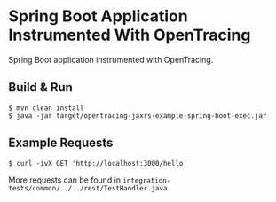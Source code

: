# Spring Boot Application Instrumented With OpenTracing

Spring Boot application instrumented with OpenTracing.

## Build & Run
```shell
$ mvn clean install
$ java -jar target/opentracing-jaxrs-example-spring-boot-exec.jar
```

## Example Requests
```shell
$ curl -ivX GET 'http://localhost:3000/hello'
```

More requests can be found in `integration-tests/common/../../rest/TestHandler.java`
